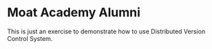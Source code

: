 # Moat Academy Alumni
This is just an exercise to demonstrate how to use Distributed Version Control System.
